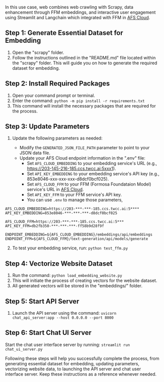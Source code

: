 In this use case, web combines web crawling with Scrapy, data enhancement through FFM embeddings, and interactive user engagement using Streamlit and Langchain which integrated with FFM in [AFS Cloud](https://docs.twcc.ai/en/docs/user-guides/twcc/afs/afs-cloud). 


## Step 1: Generate Essential Dataset for Embedding

1. Open the "scrapy" folder.
2. Follow the instructions outlined in the "README.md" file located within the "scrapy" folder. This will guide you on how to generate the required dataset for embedding.

## Step 2: Install Required Packages

1. Open your command prompt or terminal.
2. Enter the command: `python -m pip install -r requirements.txt`
3. This command will install the necessary packages that are required for the process.

## Step 3: Update Parameters

1. Update the following parameters as needed:

    - Modify the `GENERATED_JSON_FILE_PATH` parameter to point to your JSON data file.
    - Update your AFS Cloud endpoint information in the ".env" file:
        - Set `AFS_CLOUD_EMBEDDING` to your embedding service's URL (e.g., https://203-145-216-185.ccs.twcc.ai:5xxx1).
        - Set `API_KEY_EMBEDDING` to your embedding service's API key (e.g., 853e8046-xxx-xxx-xxx-d8dcf0bcf025).
        - Set `AFS_CLOUD_FFM` to your FFM (Formosa Foundataion Model) service's URL in [AFS Cloud](https://docs.twcc.ai/en/docs/user-guides/twcc/afs/afs-cloud).
        - Set `API_KEY_FFM` to your FFM service's API key.
        - You can use `.env` to manage those parameters,
```  
AFS_CLOUD_EMBEDDING=https://203-***-***-185.ccs.twcc.ai:5****
API_KEY_EMBEDDING=853e8046-***-***-***-d8dcf0bcf025

AFS_CLOUD_FFM=https://203-***-***-185.ccs.twcc.ai:5***
API_KEY_FFM=db2fb350-***-***-***-ff58b9d28f9f

ENDPOINT_EMBEDDING=${AFS_CLOUD_EMBEDDING}/embeddings/api/embeddings
ENDPOINT_FFM=${AFS_CLOUD_FFM}/text-generation/api/models/generate
```
2. To test your embedding service, run: `python test_ffm.py`

## Step 4: Vectorize Website Dataset

1. Run the command: `python load_embedding_website.py`
2. This will initiate the process of creating vectors for the website dataset.
3. All generated vectors will be stored in the "embeddings/" folder.

## Step 5: Start API Server

1. Launch the API server using the command: `uvicorn chat_api_server:app --host 0.0.0.0 --port 8000`

## Step 6: Start Chat UI Server

Start the chat user interface server by running: `streamlit run chat_ui_server.py`

Following these steps will help you successfully complete the process, from generating essential dataset for embedding, updating parameters, vectorizing website data, to launching the API server and chat user interface server. Keep these instructions as a reference whenever needed.
